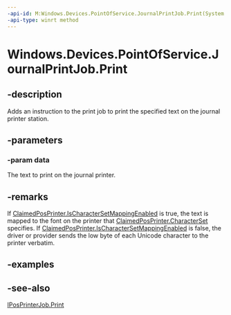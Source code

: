 ----api-id: M:Windows.Devices.PointOfService.JournalPrintJob.Print(System.String)
-api-type: winrt method
---<!-- Method syntaxpublic void Print(System.String data)--># Windows.Devices.PointOfService.JournalPrintJob.Print## -descriptionAdds an instruction to the print job to print the specified text on the journal printer station.## -parameters### -param dataThe text to print on the journal printer.## -remarksIf [ClaimedPosPrinter.IsCharacterSetMappingEnabled](claimedposprinter_ischaractersetmappingenabled.md) is true, the text is mapped to the font on the printer that [ClaimedPosPrinter.CharacterSet](claimedposprinter_characterset.md) specifies. If [ClaimedPosPrinter.IsCharacterSetMappingEnabled](claimedposprinter_ischaractersetmappingenabled.md) is false, the driver or provider sends the low byte of each Unicode character to the printer verbatim.## -examples## -see-also[IPosPrinterJob.Print](iposprinterjob_print.md)